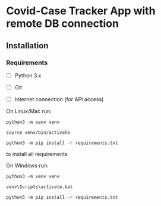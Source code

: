 # Covid-Case Tracker App with remote DB connection

## Installation

### Requirements

- [ ] Python 3.x

- [ ] Git

- [ ] Internet connection (for API access)

On Linux/Mac run:

```
python3 -m venv venv

source venv/bin/activate

python3 -m pip install -r requirements.txt
```

to install all requirements

On Windows run:

```
python3 -m venv venv

venv\Scripts\activate.bat

python3 -m pip install -r requirements.txt
```
